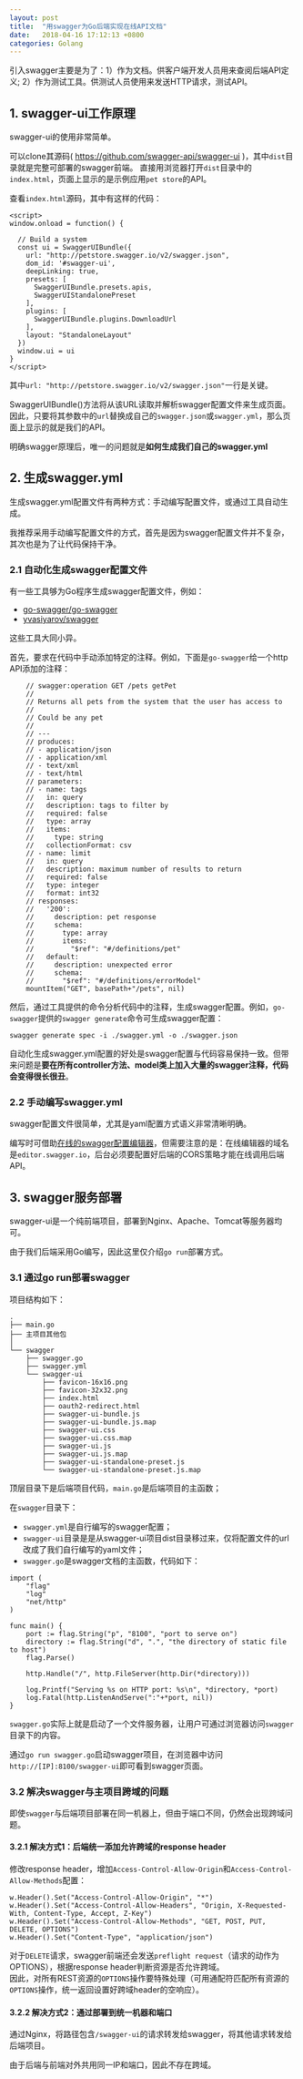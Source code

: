 ```yaml
---
layout: post
title:  "用swagger为Go后端实现在线API文档"
date:   2018-04-16 17:12:13 +0800
categories: Golang
---
```


引入swagger主要是为了：1）作为文档。供客户端开发人员用来查阅后端API定义; 2）作为测试工具。供测试人员使用来发送HTTP请求，测试API。   

## 1. swagger-ui工作原理

swagger-ui的使用非常简单。  

可以clone其源码( https://github.com/swagger-api/swagger-ui )，其中``dist``目录就是完整可部署的swagger前端。
直接用浏览器打开``dist``目录中的``index.html``，页面上显示的是示例应用``pet store``的API。

查看``index.html``源码，其中有这样的代码：
```
<script>
window.onload = function() {
  
  // Build a system
  const ui = SwaggerUIBundle({
    url: "http://petstore.swagger.io/v2/swagger.json",
    dom_id: '#swagger-ui',
    deepLinking: true,
    presets: [
      SwaggerUIBundle.presets.apis,
      SwaggerUIStandalonePreset
    ],
    plugins: [
      SwaggerUIBundle.plugins.DownloadUrl
    ],
    layout: "StandaloneLayout"
  })
  window.ui = ui
}
</script>
```

其中``url: "http://petstore.swagger.io/v2/swagger.json"``一行是关键。   

SwaggerUIBundle()方法将从该URL读取并解析swagger配置文件来生成页面。因此，只要将其参数中的``url``替换成自己的``swagger.json``或``swagger.yml``，那么页面上显示的就是我们的API。    

明确swagger原理后，唯一的问题就是**如何生成我们自己的swagger.yml**

## 2. 生成swagger.yml

生成swagger.yml配置文件有两种方式：手动编写配置文件，或通过工具自动生成。  

我推荐采用手动编写配置文件的方式，首先是因为swagger配置文件并不复杂，其次也是为了让代码保持干净。



### 2.1 自动化生成swagger配置文件

有一些工具够为Go程序生成swagger配置文件，例如：

* [go-swagger/go-swagger](https://github.com/go-swagger/go-swagger)
* [yvasiyarov/swagger](https://github.com/yvasiyarov/swagger)

这些工具大同小异。

首先，要求在代码中手动添加特定的注释。例如，下面是``go-swagger``给一个http API添加的注释：

```
    // swagger:operation GET /pets getPet
    //
    // Returns all pets from the system that the user has access to
    //
    // Could be any pet
    //
    // ---
    // produces:
    // - application/json
    // - application/xml
    // - text/xml
    // - text/html
    // parameters:
    // - name: tags
    //   in: query
    //   description: tags to filter by
    //   required: false
    //   type: array
    //   items:
    //     type: string
    //   collectionFormat: csv
    // - name: limit
    //   in: query
    //   description: maximum number of results to return
    //   required: false
    //   type: integer
    //   format: int32
    // responses:
    //   '200':
    //     description: pet response
    //     schema:
    //       type: array
    //       items:
    //         "$ref": "#/definitions/pet"
    //   default:
    //     description: unexpected error
    //     schema:
    //       "$ref": "#/definitions/errorModel"
    mountItem("GET", basePath+"/pets", nil)
```

然后，通过工具提供的命令分析代码中的注释，生成swagger配置。例如，``go-swagger``提供的``swagger generate``命令可生成swagger配置：    
```
swagger generate spec -i ./swagger.yml -o ./swagger.json
```

自动化生成swagger.yml配置的好处是swagger配置与代码容易保持一致。但带来问题是**要在所有controller方法、model类上加入大量的swagger注释，代码会变得很长很丑**。       

### 2.2 手动编写swagger.yml

swagger配置文件很简单，尤其是yaml配置方式语义非常清晰明确。 

编写时可借助[在线的swagger配置编辑器](http://editor.swagger.io)，但需要注意的是：在线编辑器的域名是``editor.swagger.io``，后台必须要配置好后端的CORS策略才能在线调用后端API。    

## 3. swagger服务部署

swagger-ui是一个纯前端项目，部署到Nginx、Apache、Tomcat等服务器均可。    

由于我们后端采用Go编写，因此这里仅介绍``go run``部署方式。    

### 3.1 通过go run部署swagger

项目结构如下：    

```
.
├── main.go
├── 主项目其他包
│
└── swagger
    ├── swagger.go
    ├── swagger.yml
    └── swagger-ui
        ├── favicon-16x16.png
        ├── favicon-32x32.png
        ├── index.html
        ├── oauth2-redirect.html
        ├── swagger-ui-bundle.js
        ├── swagger-ui-bundle.js.map
        ├── swagger-ui.css
        ├── swagger-ui.css.map
        ├── swagger-ui.js
        ├── swagger-ui.js.map
        ├── swagger-ui-standalone-preset.js
        └── swagger-ui-standalone-preset.js.map
```

顶层目录下是后端项目代码，``main.go``是后端项目的主函数；   

在``swagger``目录下：

* ``swagger.yml``是自行编写的swagger配置；
* ``swagger-ui``目录是是从swagger-ui项目dist目录移过来，仅将配置文件的url改成了我们自行编写的yaml文件；
* ``swagger.go``是swagger文档的主函数，代码如下：

```
import (
	"flag"
	"log"
	"net/http"
)

func main() {
	port := flag.String("p", "8100", "port to serve on")
	directory := flag.String("d", ".", "the directory of static file to host")
	flag.Parse()

	http.Handle("/", http.FileServer(http.Dir(*directory)))

	log.Printf("Serving %s on HTTP port: %s\n", *directory, *port)
	log.Fatal(http.ListenAndServe(":"+*port, nil))
}
```
``swagger.go``实际上就是启动了一个文件服务器，让用户可通过浏览器访问``swagger``目录下的内容。    

通过``go run swagger.go``启动swagger项目，在浏览器中访问``http://[IP]:8100/swagger-ui``即可看到swagger页面。    


### 3.2 解决swagger与主项目跨域的问题

即使``swagger``与后端项目部署在同一机器上，但由于端口不同，仍然会出现跨域问题。    

#### 3.2.1 解决方式1：后端统一添加允许跨域的response header

修改response header，增加``Access-Control-Allow-Origin``和``Access-Control-Allow-Methods``配置：

```
w.Header().Set("Access-Control-Allow-Origin", "*")
w.Header().Set("Access-Control-Allow-Headers", "Origin, X-Requested-With, Content-Type, Accept, Z-Key")
w.Header().Set("Access-Control-Allow-Methods", "GET, POST, PUT, DELETE, OPTIONS")
w.Header().Set("Content-Type", "application/json")
```

对于``DELETE``请求，swagger前端还会发送``preflight request``（请求的动作为OPTIONS），根据response header判断资源是否允许跨域。    
因此，对所有REST资源的``OPTIONS``操作要特殊处理（可用通配符匹配所有资源的``OPTIONS``操作，统一返回设置好跨域header的空响应）。      

#### 3.2.2 解决方式2：通过部署到统一机器和端口

通过Nginx，将路径包含``/swagger-ui``的请求转发给swagger，将其他请求转发给后端项目。    

由于后端与前端对外共用同一IP和端口，因此不存在跨域。    


